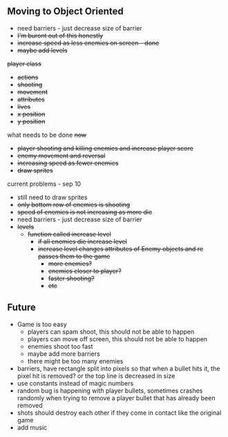 ## Moving to Object Oriented

<!-- We need an Enemy class

What can an Enemy do?

- can shoot
- can die
- should have a point value
- can move
- is a Rect

how to do this?
while creating grid, we need to create new Enemy and based on the current row we define a different point value?

should movement be a separate class? No, cause the movement is not constant throughout the game. -->
<!--
sep 7 -->

- need barriers - just decrease size of barrier
- ~~I'm buront out of this honestly~~
- ~~increase speed as less enemies on screen - done~~
- ~~maybe add levels~~
  <!-- - funciton called increase level
  - if all enemies die increase level
  - increase level changes attributes of Enemy objects and re passes them to the game
    - more enemies?
    - enemies closer to player?
    - faster shooting?
    - etc -->

~~player class~~

- ~~actions~~
- ~~shooting~~
- ~~movement~~
- ~~attributes~~
- ~~lives~~
- ~~x position~~
- ~~y position~~

what needs to be done ~~now~~

- ~~player shooting and killing enemies and increase player score~~
- ~~enemy movement and reversal~~
- ~~increasing speed as fewer enemies~~
- ~~draw sprites~~

current problems - sep 10

- still need to draw sprites
- ~~only bottom row of enemies is shooting~~
- ~~speed of enemies is not increasing as more die~~
- need barriers - just decrease size of barrier
- ~~levels~~
  - ~~function called increase level~~
    - ~~if all enemies die increase level~~
    - ~~increase level changes attributes of Enemy objects and re passes them to the game~~
      - ~~more enemies?~~
      - ~~enemies closer to player?~~
      - ~~faster shooting?~~
      - ~~etc~~

## Future

- Game is too easy
  - players can spam shoot, this should not be able to happen
  - players can move off screen, this should not be able to happen
  - enemies shoot too fast
  - maybe add more barriers
  - there might be too many enemies
- barriers, have rectangle split into pixels so that when a bullet hits it, the pixel hit is removed? or the top line is decreased in size
- use constants instead of magic numbers
- random bug is happening with player bullets, sometimes crashes randomly when trying to remove a player bullet that has already been removed
- shots should destroy each other if they come in contact like the original game
- add music
